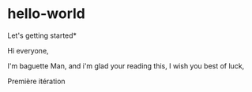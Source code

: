 # hello-world
Let's getting started*

Hi everyone,

I'm baguette Man, and i'm glad your reading this, 
I wish you best of luck,


Première itération
